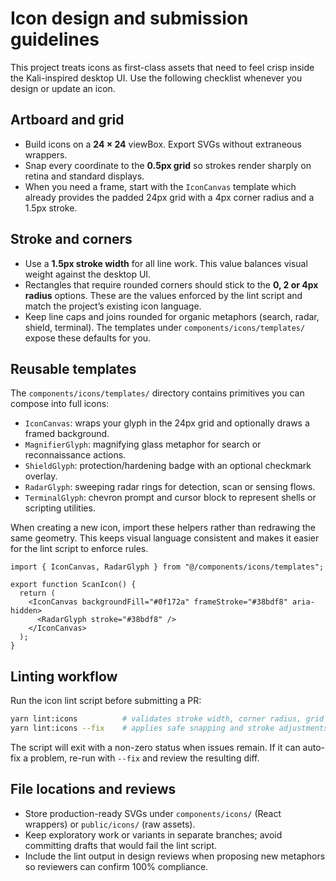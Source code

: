 # Icon design and submission guidelines

This project treats icons as first-class assets that need to feel crisp inside the Kali-inspired desktop UI. Use the following checklist whenever you design or update an icon.

## Artboard and grid

- Build icons on a **24 × 24** viewBox. Export SVGs without extraneous wrappers.
- Snap every coordinate to the **0.5px grid** so strokes render sharply on retina and standard displays.
- When you need a frame, start with the `IconCanvas` template which already provides the padded 24px grid with a 4px corner radius and a 1.5px stroke.

## Stroke and corners

- Use a **1.5px stroke width** for all line work. This value balances visual weight against the desktop UI.
- Rectangles that require rounded corners should stick to the **0, 2 or 4px radius** options. These are the values enforced by the lint script and match the project’s existing icon language.
- Keep line caps and joins rounded for organic metaphors (search, radar, shield, terminal). The templates under `components/icons/templates/` expose these defaults for you.

## Reusable templates

The `components/icons/templates/` directory contains primitives you can compose into full icons:

- `IconCanvas`: wraps your glyph in the 24px grid and optionally draws a framed background.
- `MagnifierGlyph`: magnifying glass metaphor for search or reconnaissance actions.
- `ShieldGlyph`: protection/hardening badge with an optional checkmark overlay.
- `RadarGlyph`: sweeping radar rings for detection, scan or sensing flows.
- `TerminalGlyph`: chevron prompt and cursor block to represent shells or scripting utilities.

When creating a new icon, import these helpers rather than redrawing the same geometry. This keeps visual language consistent and makes it easier for the lint script to enforce rules.

```tsx
import { IconCanvas, RadarGlyph } from "@/components/icons/templates";

export function ScanIcon() {
  return (
    <IconCanvas backgroundFill="#0f172a" frameStroke="#38bdf8" aria-hidden>
      <RadarGlyph stroke="#38bdf8" />
    </IconCanvas>
  );
}
```

## Linting workflow

Run the icon lint script before submitting a PR:

```bash
yarn lint:icons          # validates stroke width, corner radius, grid alignment
yarn lint:icons --fix    # applies safe snapping and stroke adjustments
```

The script will exit with a non-zero status when issues remain. If it can auto-fix a problem, re-run with `--fix` and review the resulting diff.

## File locations and reviews

- Store production-ready SVGs under `components/icons/` (React wrappers) or `public/icons/` (raw assets).
- Keep exploratory work or variants in separate branches; avoid committing drafts that would fail the lint script.
- Include the lint output in design reviews when proposing new metaphors so reviewers can confirm 100% compliance.
